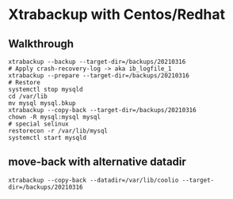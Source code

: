 # Xtrabackup with Centos/Redhat 

## Walkthrough 

```
xtrabackup --backup --target-dir=/backups/20210316
# Apply crash-recovery-log -> aka ib_logfile_1  
xtrabackup --prepare --target-dir=/backups/20210316
# Restore   
systemctl stop mysqld 
cd /var/lib
mv mysql mysql.bkup 
xtrabackup --copy-back --target-dir=/backups/20210316
chown -R mysql:mysql mysql 
# special selinux 
restorecon -r /var/lib/mysql
systemctl start mysqld 
```

## move-back with alternative datadir 

```
xtrabackup --copy-back --datadir=/var/lib/coolio --target-dir=/backups/20210316
```
